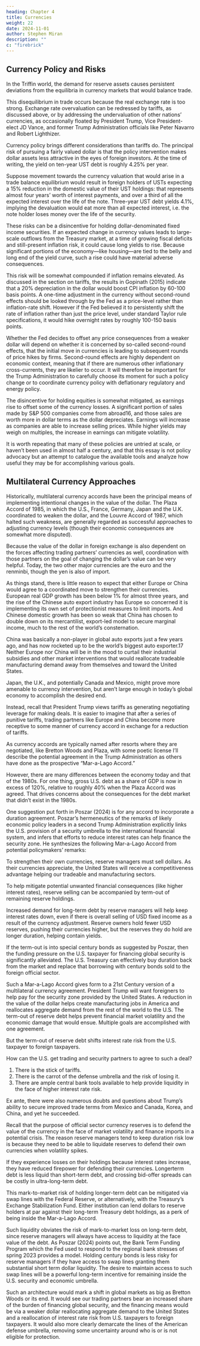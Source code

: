 ```yaml
---
heading: Chapter 4
title: Currencies
weight: 22
date: 2024-11-01
author: Stephen Miran
description: ""
c: "firebrick"
---
```




<!-- 16 https://www.spglobal.com/spdji/en/documents/research/sp-500-global-sales-2018.pdf -->


## Currency Policy and Risks

In the Triffin world, the demand for reserve assets causes persistent deviations from the equilibria in currency
markets that would balance trade. 

This disequilibrium in trade occurs because the real exchange rate is too strong.
Exchange rate overvaluation can be redressed by tariffs, as discussed above, or by addressing the undervaluation
of other nations’ currencies, as occasionally floated by President Trump, Vice President-elect JD Vance, and
former Trump Administration officials like Peter Navarro and Robert Lighthizer.

Currency policy brings different considerations than tariffs do. The principal risk of pursuing a fairly valued dollar is that the policy intervention makes dollar assets less attractive in the eyes of foreign investors. At the time of writing, the yield on ten-year UST debt is roughly 4.25% per year. 

Suppose movement towards the currency valuation that
would arise in a trade balance equilibrium would result in foreign holders of USTs expecting a 15% reduction in the
domestic value of their UST holdings: that represents almost four years’ worth of interest payments, and over a third
of all the expected interest over the life of the note. Three-year UST debt yields 4.1%, implying the devaluation would
eat more than all expected interest, i.e. the note holder loses money over the life of the security.

These risks can be a disincentive for holding dollar-denominated fixed income securities. If an expected change
in currency values leads to large-scale outflows from the Treasury market, at a time of growing fiscal deficits and
still-present inflation risk, it could cause long yields to rise. Because significant portions of the economy—like
housing—are tied to the belly and long end of the yield curve, such a rise could have material adverse consequences.


This risk will be somewhat compounded if inflation remains elevated. As discussed in the section on tariffs, the
results in Gopinath (2015) indicate that a 20% depreciation in the dollar would boost CPI inflation by 60-100 basis
points. A one-time adjustment in the currency without second-round effects should be looked through by the
Fed as a price-level rather than inflation-rate shift. However if the Fed believed it to persistently shift the rate of
inflation rather than just the price level, under standard Taylor rule specifications, it would hike overnight rates by
roughly 100-150 basis points.

Whether the Fed decides to offset any price consequences from a weaker dollar will depend on whether it is
concerned by so-called second-round effects, that the initial move in currencies is leading to subsequent rounds
of price hikes by firms. Second-round effects are highly dependent on economic context, meaning that if there
are numerous other inflationary cross-currents, they are likelier to occur. It will therefore be important for the
Trump Administration to carefully choose its moment for such a policy change or to coordinate currency policy
with deflationary regulatory and energy policy.

The disincentive for holding equities is somewhat mitigated, as earnings rise to offset some of the currency losses.
A significant portion of sales made by S&P 500 companies come from abroad16, and those sales are worth more in
dollar terms as the dollar depreciates. Earnings will increase as companies are able to increase selling prices. While
higher yields may weigh on multiples, the increase in earnings can mitigate volatility.

It is worth repeating that many of these policies are untried at scale, or haven’t been used in almost half a century,
and that this essay is not policy advocacy but an attempt to catalogue the available tools and analyze how useful
they may be for accomplishing various goals.



## Multilateral Currency Approaches

Historically, multilateral currency accords have been the principal means of implementing intentional changes in the
value of the dollar. The Plaza Accord of 1985, in which the U.S., France, Germany, Japan and the U.K. coordinated to
weaken the dollar, and the Louvre Accord of 1987, which halted such weakness, are generally regarded as successful
approaches to adjusting currency levels (though their economic consequences are somewhat more disputed).

Because the value of the dollar in foreign exchange is also dependent on the forces affecting trading partners’
currencies as well, coordination with those partners on the goal of changing the dollar’s value can be very helpful.
Today, the two other major currencies are the euro and the renminbi, though the yen is also of import.

As things stand, there is little reason to expect that either Europe or China would agree to a coordinated move to
strengthen their currencies. European real GDP growth has been below 1% for almost three years, and the rise of
the Chinese auto export industry has Europe so concerned it is implementing its own set of protectionist measures
to limit imports. And Chinese domestic growth has been so weak that China has chosen to double down on its
mercantilist, export-led model to secure marginal income, much to the rest of the world’s consternation.

China was basically a non-player in global auto exports just a few years ago, and has now rocketed up to be the
world’s biggest auto exporter.17 Neither Europe nor China will be in the mood to curtail their industrial subsidies
and other market interventions that would reallocate tradeable manufacturing demand away from themselves and
toward the United States.

Japan, the U.K., and potentially Canada and Mexico, might prove more amenable to currency intervention, but
aren’t large enough in today’s global economy to accomplish the desired end.

Instead, recall that President Trump views tariffs as generating negotiating leverage for making deals. It is easier
to imagine that after a series of punitive tariffs, trading partners like Europe and China become more receptive to
some manner of currency accord in exchange for a reduction of tariffs.

As currency accords are typically named after resorts where they are negotiated, like Bretton Woods and Plaza,
with some poetic license I’ll describe the potential agreement in the Trump Administration as others have done as
the prospective “Mar-a-Lago Accord.”

However, there are many differences between the economy today and that of the 1980s. For one thing, gross U.S.
debt as a share of GDP is now in excess of 120%, relative to roughly 40% when the Plaza Accord was agreed. That
drives concerns about the consequences for the debt market that didn’t exist in the 1980s.

One suggestion put forth in Poszar (2024) is for any accord to incorporate a duration agreement. Poszar’s
hermeneutics of the remarks of likely economic policy leaders in a second Trump Administration explicitly links
the U.S. provision of a security umbrella to the international financial system, and infers that efforts to reduce
interest rates can help finance the security zone. He synthesizes the following Mar-a-Lago Accord from potential
policymakers’ remarks:

<!-- 17 https://www.wsj.com/world/china/china-vehicle-sales-rise-further-boosted-by-stimulus-policies-sales-promotions-3452cca1
“1) security zones are a public good, and countries on the inside must fund it by buying Treasurys;
2) security zones are a capital good; they are best funded by century bonds, not short-term bills;
3) security zones have barbed wires: unless you swap your bills for bonds, tariffs will keep you out.”
(Poszar, 2024.) -->

To strengthen their own currencies, reserve managers must sell dollars. As their currencies appreciate, the United
States will receive a competitiveness advantage helping our tradeable and manufacturing sectors.


To help mitigate potential unwanted financial consequences (like higher interest rates), reserve selling can be
accompanied by term-out of remaining reserve holdings. 

Increased demand for long-term debt by reserve
managers will help keep interest rates down, even if there is overall selling of USD fixed income as a result of the
currency adjustment. Reserve owners hold fewer USD reserves, pushing their currencies higher, but the reserves
they do hold are longer duration, helping contain yields.

If the term-out is into special century bonds as suggested by Poszar, then the funding pressure on the U.S. taxpayer
for financing global security is significantly alleviated. The U.S. Treasury can effectively buy duration back from the
market and replace that borrowing with century bonds sold to the foreign official sector.

Such a Mar-a-Lago Accord gives form to a 21st Century version of a multilateral currency agreement. President Trump will want foreigners to help pay for the security zone provided by the United States. A reduction in the value of the dollar helps create manufacturing jobs in America and reallocates aggregate demand from the rest of the world to the U.S. The term-out of reserve debt helps prevent financial market volatility and the economic damage that would ensue. Multiple goals are accomplished with one agreement.

But the term-out of reserve debt shifts interest rate risk from the U.S. taxpayer to foreign taxpayers. 

How can the U.S. get trading and security partners to agree to such a deal? 

1. There is the stick of tariffs.
2. There is the carrot of the defense umbrella and the risk of losing it.
3. There are ample central bank tools available to help provide liquidity in the face of higher interest rate risk. 

Ex ante, there were also numerous doubts and questions about Trump’s ability to secure improved trade terms from Mexico and Canada, Korea, and China, and yet he succeeded.

Recall that the purpose of official sector currency reserves is to defend the value of the currency in the face of market volatility and finance imports in a potential crisis. The reason reserve managers tend to keep duration risk low is because they need to be able to liquidate reserves to defend their own currencies when volatility spikes. 

If they experience losses on their holdings because interest rates increase, they have reduced firepower for defending their currencies. Longerterm debt is less liquid than short-term debt, and crossing bid-offer spreads can be costly in ultra-long-term debt.

This mark-to-market risk of holding longer-term debt can be mitigated via swap lines with the Federal Reserve,
or alternatively, with the Treasury’s Exchange Stabilization Fund. Either institution can lend dollars to reserve
holders at par against their long-term Treasury debt holdings, as a perk of being inside the Mar-a-Lago Accord.


Such liquidity obviates the risk of mark-to-market loss on long-term debt, since reserve managers will always have
access to liquidity at the face value of the debt. As Poszar (2024) points out, the Bank Term Funding Program
which the Fed used to respond to the regional bank stresses of spring 2023 provides a model. Holding century
bonds is less risky for reserve managers if they have access to swap lines granting them substantial short
term dollar liquidity. The desire to maintain access to such swap lines will be a powerful long-term incentive for
remaining inside the U.S. security and economic umbrella.

Such an architecture would mark a shift in global markets as big as Bretton Woods or its end. It would see our
trading partners bear an increased share of the burden of financing global security, and the financing means would
be via a weaker dollar reallocating aggregate demand to the United States and a reallocation of interest rate risk
from U.S. taxpayers to foreign taxpayers. It would also more clearly demarcate the lines of the American defense
umbrella, removing some uncertainty around who is or is not eligible for protection.
